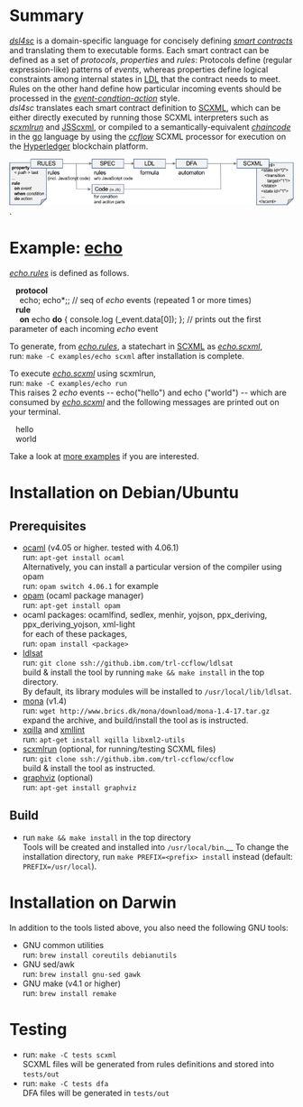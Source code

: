 # Summary
[*dsl4sc*](https://github.com/ldltools/dsl4sc) is a domain-specific language
for concisely defining [_smart contracts_](https://en.wikipedia.org/wiki/Smart\_contract) and translating them to executable forms.
Each smart contract can be defined as a set of _protocols_, _properties_ and _rules_:
Protocols define (regular expression-like) patterns of *events*,
whereas properties define logical constraints among internal states
in [LDL](https://www.cs.rice.edu/~vardi/) that the contract needs to meet.
Rules on the other hand define how particular incoming events should be processed
in the [_event-condtion-action_](https://en.wikipedia.org/wiki/Event_condition_action) style.  
*dsl4sc* translates each smart contract definition
to [SCXML](https://www.w3.org/TR/scxml/), which can be either directly executed
by running those SCXML interpreters
such as [_scxmlrun_](https://github.ibm.com/trl-ccflow/ccflow) and [JSScxml](https://jsscxml.org/),
or compiled to a semantically-equivalent [_chaincode_](http://hyperledger-fabric.readthedocs.io/en/latest/chaincode.html) in the [go](https://golang.org/) language
by using the [_ccflow_](https://github.ibm.com/trl-ccflow/ccflow) SCXML processor
for execution on the [Hyperledger](https://www.hyperledger.org/projects/fabric) blockchain platform.

![diagram](docs/images/diagram.png).

# Example: [echo](examples/echo/README.md)

[*echo.rules*](examples/echo/echo.rules) is defined as follows.

&ensp; **protocol**  
&ensp;&ensp; echo; echo\*;;  // seq of *echo* events (repeated 1 or more times)  
&ensp; **rule**  
&ensp;&ensp; **on** echo **do** { console.log (_event.data[0]); }; // prints out the first parameter of each incoming *echo* event

To generate, from [*echo.rules*](examples/echo/echo.rules), a statechart in [SCXML](https://www.w3.org/TR/scxml/)
as [*echo.scxml*](examples/echo/out/echo.scxml),  
run: `make -C examples/echo scxml` after installation is complete.

To execute [*echo.scxml*](examples/echo/out/echo.scxml) using scxmlrun,  
run: `make -C examples/echo run`  
This raises 2 *echo* events -- echo("hello") and echo ("world") -- which are consumed by [*echo.scxml*](examples/echo/out/echo.scxml)
and the following messages are printed out on your terminal.

&ensp; hello  
&ensp; world  

Take a look at [more examples](examples/README.md) if you are interested.

# Installation on Debian/Ubuntu
## Prerequisites
- [ocaml](https://ocaml.org) (v4.05 or higher. tested with 4.06.1)  
  run: `apt-get install ocaml`  
  Alternatively, you can install a particular version of the compiler using opam  
  run: `opam switch 4.06.1` for example
- [opam](https://opam.ocaml.org) (ocaml package manager)  
  run: `apt-get install opam`
- ocaml packages: ocamlfind, sedlex, menhir, yojson, ppx\_deriving, ppx\_deriving\_yojson, xml-light  
  for each of these packages,  
  run: `opam install <package>`
- [ldlsat](https://github.com/ldltools/ldlsat)  
  run: `git clone ssh://github.ibm.com/trl-ccflow/ldlsat`  
  build & install the tool by running `make && make install` in the top directory.  
  By default, its library modules will be installed to `/usr/local/lib/ldlsat`.
- [mona](http://www.brics.dk/mona/) (v1.4)  
  run: `wget http://www.brics.dk/mona/download/mona-1.4-17.tar.gz`  
  expand the archive, and build/install the tool as is instructed.
- [xqilla](http://xqilla.sourceforge.net/) and [xmllint](http://xmlsoft.org/)  
  run: `apt-get install xqilla libxml2-utils`
- [scxmlrun](https://github.ibm.com/trl-ccflow/ccflow) (optional, for running/testing SCXML files)  
  run: `git clone ssh://github.ibm.com/trl-ccflow/ccflow`  
  build & install the tool as instructed.  
- [graphviz](http://www.graphviz.org/) (optional)  
  run: `apt-get install graphviz`

## Build
- run `make && make install` in the top directory  
  Tools will be created and installed into `/usr/local/bin`.__
  To change the installation directory,
  run `make PREFIX=<prefix> install` instead (default: `PREFIX=/usr/local`).

# Installation on Darwin
In addition to the tools listed above, you also need the following GNU tools:

- GNU common utilities  
  run: `brew install coreutils debianutils`
- GNU sed/awk  
  run: `brew install gnu-sed gawk`
- GNU make (v4.1 or higher)  
  run: `brew install remake`

# Testing
- run: `make -C tests scxml`  
  SCXML files will be generated from rules definitions and stored into `tests/out`
- run: `make -C tests dfa`  
  DFA files will be generated in `tests/out`
